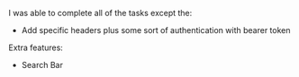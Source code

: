 I was able to complete all of the tasks except the:
- Add specific headers plus some sort of authentication with bearer token

Extra features:
- Search Bar
